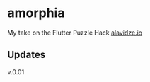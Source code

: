 # amorphia

My take on the Flutter Puzzle Hack [alavidze.io](https://alavidze.io)

## Updates

v.0.01